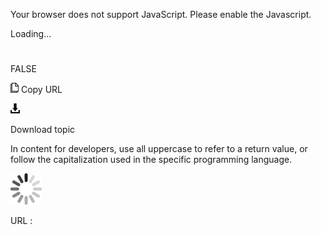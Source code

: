 Your browser does not support JavaScript. Please enable the Javascript.

Loading...

# 

FALSE

![Copy URL](false_files/Copy.png)
Copy URL

![Download](false_files/Download.png)

Download topic

In
content for developers, use all uppercase to refer to a return value,
or follow the capitalization used in the specific programming
language.

![In progress](false_files/activity-large.gif)

URL :

